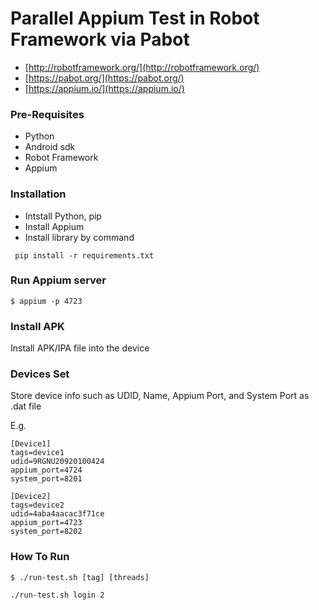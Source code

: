 # Parallel Appium Test in Robot Framework via Pabot
- [http://robotframework.org/](http://robotframework.org/)
- [https://pabot.org/](https://pabot.org/)
- [https://appium.io/](https://appium.io/)

### Pre-Requisites
* Python
* Android sdk
* Robot Framework
* Appium 

### Installation
- Intstall Python, pip
- Install Appium
- Install library by command

```
 pip install -r requirements.txt
```

### Run Appium server
```
$ appium -p 4723 
```

### Install APK
Install APK/IPA file into the device

### Devices Set
Store device info such as UDID, Name, Appium Port, and System Port as .dat file

E.g.

```
[Device1]
tags=device1
udid=9RGNU20920100424
appium_port=4724
system_port=8201

[Device2]
tags=device2
udid=4aba4aacac3f71ce
appium_port=4723
system_port=8202
```
### How To Run
```
$ ./run-test.sh [tag] [threads]

./run-test.sh login 2
```